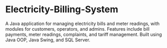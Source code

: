 # Electricity-Billing-System
A Java application for managing electricity bills and meter readings, with modules for customers, operators, and admins. Features include bill payments, meter readings, complaints, and tariff management. Built using Java OOP, Java Swing, and SQL Server.
